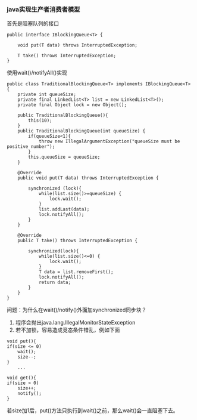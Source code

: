 ### java实现生产者消费者模型

首先是阻塞队列的接口

```
public interface IBlockingQueue<T> {

    void put(T data) throws InterruptedException;

    T take() throws InterruptedException;
}
```

使用wait()/notifyAll()实现

```
public class TraditionalBlockingQueue<T> implements IBlockingQueue<T> {
    private int queueSize;
    private final LinkedList<T> list = new LinkedList<T>();
    private final Object lock = new Object();

    public TraditionalBlockingQueue(){
        this(10);
    }
    public TraditionalBlockingQueue(int queueSize) {
        if(queueSize<1){
            throw new IllegalArgumentException("queueSize must be positive number");
        }
        this.queueSize = queueSize;
    }

    @Override
    public void put(T data) throws InterruptedException {

        synchronized (lock){
            while(list.size()>=queueSize) {
                lock.wait();
            }
            list.addLast(data);
            lock.notifyAll();
        }
    }

    @Override
    public T take() throws InterruptedException {

        synchronized(lock){
            while(list.size()<=0) {
                lock.wait();
            }
            T data = list.removeFirst();
            lock.notifyAll();
            return data;
        }
    }
} 
```

问题：为什么在wait()/notify()外面加synchronized同步块？

1. 程序会抛出java.lang.IllegalMonitorStateException  
2. 若不加锁，容易造成竞态条件错乱，例如下面  
```
void put(){
if(size <= 0)
    wait();
    size--;
}
    ...
    
void get(){
if(size > 0)
    size++;
    notify();
}
```

若size加1后，put()方法只执行到wait()之前，那么wait()会一直阻塞下去。
